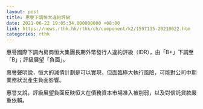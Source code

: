 ```yaml
---
layout: post
title: 惠譽下調恒大違約評級
date: 2021-06-22 19:05:34.000000000 +08:00
link: https://news.rthk.hk/rthk/ch/component/k2/1597135-20210622.htm
categories: rthk
---
```


惠譽國際下調內房商恒大集團長期外幣發行人違約評級（IDR），由「B+」下調至「B」；評級展望「負面」。

惠譽聲明說，恒大的減債計劃是可以實現，但面臨極大執行風險，可能對公司中期業務狀況產生負面影響。

惠譽又說，評級展望負面反映恒大在債務資本市場准入被削弱，以及對信託貸款嚴重依賴。
